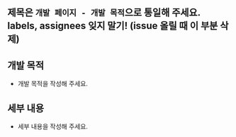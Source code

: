 ## 제목은 `개발 페이지 - 개발 목적`으로 통일해 주세요. labels, assignees 잊지 말기! (issue 올릴 때 이 부분 삭제)

## 개발 목적

- 개발 목적을 작성해 주세요.

## 세부 내용

- 세부 내용을 작성해 주세요.
